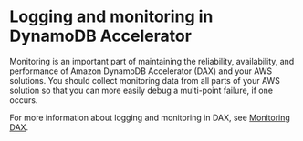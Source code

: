 # Logging and monitoring in DynamoDB Accelerator<a name="LoggingMonitoringDAX"></a>

Monitoring is an important part of maintaining the reliability, availability, and performance of Amazon DynamoDB Accelerator \(DAX\) and your AWS solutions\. You should collect monitoring data from all parts of your AWS solution so that you can more easily debug a multi\-point failure, if one occurs\.

For more information about logging and monitoring in DAX, see [Monitoring DAX](DAX.Monitoring.md)\.